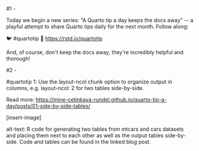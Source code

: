#1 - 

Today we begin a new series: “A Quarto tip a day keeps the docs away” -- a playful attempt to share Quarto tips daily for the next month. Follow along:

🐦 #quartotip
🔗 https://rstd.io/quartotip

And, of course, don't keep the docs away, they're incredibly helpful and thorough!

#2 -

#quartotip 1: Use the layout-ncol chunk option to organize output in columns, e.g. layout-ncol: 2 for two tables side-by-side.

Read more: https://mine-cetinkaya-rundel.github.io/quarto-tip-a-day/posts/01-side-by-side-tables/

[insert-image]

alt-text: R code for generating two tables from mtcars and cars datasets and placing them next to each other as well as the output tables side-by-side. Code and tables can be found in the linked blog post.